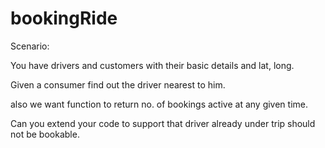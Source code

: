 # bookingRide

Scenario:

You have drivers and customers with their basic details and lat, long. 

Given a consumer find out the driver nearest to him.  

also we want function to return no. of bookings active at any given time.

Can you extend your code to support that driver already under trip should not be bookable.
